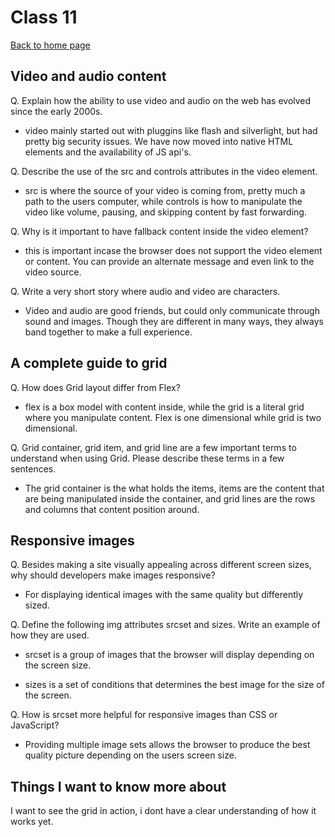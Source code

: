 # Class 11

[Back to home page](../README.md)

## Video and audio content

Q. Explain how the ability to use video and audio on the web has evolved since the early 2000s.

- video mainly started out with pluggins like flash and silverlight, but had pretty big security issues. We have now moved into native HTML elements and the availability of JS api's.

Q. Describe the use of the src and controls attributes in the video element.

- src is where the source of your video is coming from, pretty much a path to the users computer, while controls is how to manipulate the video like volume, pausing, and skipping content by fast forwarding.

Q. Why is it important to have fallback content inside the video element?

- this is important incase the browser does not support the video element or content. You can provide an alternate message and even link to the video source.

Q. Write a very short story where audio and video are characters.

- Video and audio are good friends, but could only communicate through sound and images. Though they are different in many ways, they always band together to make a full experience.

## A complete guide to grid

Q. How does Grid layout differ from Flex?

- flex is a box model with content inside, while the grid is a literal grid where you manipulate content. Flex is one dimensional while grid is two dimensional. 

Q. Grid container, grid item, and grid line are a few important terms to understand when using Grid. Please describe these terms in a few sentences.

- The grid container is the what holds the items, items are the content that are being manipulated inside the container, and grid lines are the rows and columns that content position around.

## Responsive images

Q. Besides making a site visually appealing across different screen sizes, why should developers make images responsive?

- For displaying identical images with the same quality but differently sized.

Q. Define the following img attributes srcset and sizes. Write an example of how they are used.

- srcset is a group of images that the browser will display depending on the screen size.

- sizes is a set of conditions that determines the best image for the size of the screen.

Q. How is srcset more helpful for responsive images than CSS or JavaScript?

- Providing multiple image sets allows the browser to produce the best quality picture depending on the users screen size.

## Things I want to know more about

I want to see the grid in action, i dont have a clear understanding of how it works yet.